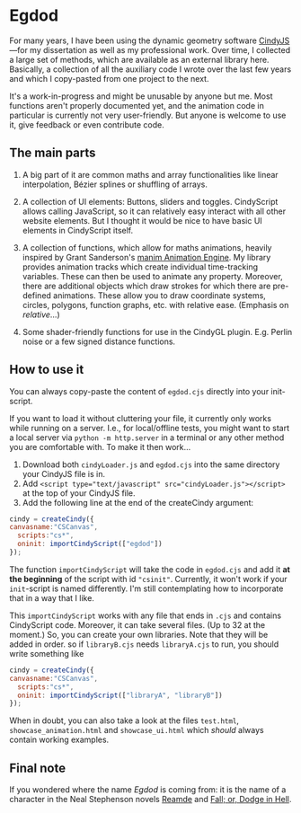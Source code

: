# Egdod
 
For many years, I have been using the dynamic geometry software <a href="https://cindyjs.org/" target="_blank">CindyJS</a>&mdash;for my dissertation as well as my professional work. Over time, I collected a large set of methods, which are available as an external library here. Basically, a collection of all the auxiliary code I wrote over the last few years and which I copy-pasted from one project to the next. 

It's a work-in-progress and might be unusable by anyone but me. Most functions aren't properly documented yet, and the animation code in particular is currently not very user-friendly. But anyone is welcome to use it, give feedback or even contribute code.

## The main parts
1. A big part of it are common maths and array functionalities like linear interpolation, Bézier splines or shuffling of arrays.

2. A collection of UI elements: Buttons, sliders and toggles. CindyScript allows calling JavaScript, so it can relatively easy interact with all other website elements. But I thought it would be nice to have basic UI elements in CindyScript itself.

3. A collection of functions, which allow for maths animations, heavily inspired by Grant Sanderson's <a href="https://github.com/3b1b/manim" target="_blank">manim Animation Engine</a>. My library provides animation tracks which create individual time-tracking variables. These can then be used to animate any property. Moreover, there are additional objects which draw strokes for which there are pre-defined animations. These allow you to draw coordinate systems, circles, polygons, function graphs, etc. with relative ease. (Emphasis on *relative*…)

4. Some shader-friendly functions for use in the CindyGL plugin. E.g. Perlin noise or a few signed distance functions.


## How to use it
You can always copy-paste the content of `egdod.cjs` directly into your init-script.

If you want to load it without cluttering your file, it currently only works while running on a server. I.e., for local/offline tests, you might want to start a local server via `python -m http.server` in a terminal or any other method you are comfortable with. To make it then work…
1. Download both `cindyLoader.js` and `egdod.cjs` into the same directory your CindyJS file is in.
2. Add `<script type="text/javascript" src="cindyLoader.js"></script>` at the top of your CindyJS file.
3. Add the following line at the end of the createCindy argument:
  ```JavaScript
cindy = createCindy({
  canvasname:"CSCanvas",
    scripts:"cs*",
    oninit: importCindyScript(["egdod"])
});
```
The function `importCindyScript` will take the code in `egdod.cjs` and add it **at the beginning** of the script with id `"csinit"`. Currently, it won't work if your 
`init`-script is named differently. I'm still contemplating how to incorporate that in a way that I like.

This `importCindyScript` works with any file that ends in `.cjs` and contains CindyScript code. Moreover, it can take several files. (Up to 32 at the moment.) So, you can create your own libraries. Note that they will be added in order. so if `libraryB.cjs` needs `libraryA.cjs` to run, you should write something like
  ```JavaScript
cindy = createCindy({
  canvasname:"CSCanvas",
    scripts:"cs*",
    oninit: importCindyScript(["libraryA", "libraryB"])
});
```

When in doubt, you can also take a look at the files `test.html`, `showcase_animation.html` and `showcase_ui.html` which *should* always contain working examples.

## Final note
If you wondered where the name <i>Egdod</i> is coming from: it is the name of a character in the Neal Stephenson novels <a href="https://en.wikipedia.org/wiki/Reamde" target="_blank">Reamde</a> and <a href="https://en.wikipedia.org/wiki/Fall;_or,_Dodge_in_Hell" target="_blank">Fall; or, Dodge in Hell</a>.


